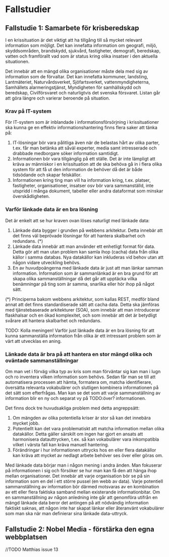 # Fallstudier

## Fallstudie 1: Samarbete för krisberedskap

I en krissituation är det viktigt att ha tillgång till så mycket relevant information som möjligt. Det kan innefatta information om geografi, miljö, skyddsområden, brandskydd, sjukvård, fastigheter, demografi, beredskap, vatten och framförallt vad som är status kring olika insatser i den aktuella situationen. 

Det innebär att en mängd olika organisationer måste dela med sig av information som de förvaltar. Det kan innefatta kommuner, landsting, Lantmäteriet, Naturvårdsverket, Sjöfartsverket, vattenmyndigheterna, Samhällets alarmeringstjänst, Myndigheten för samhällskydd och beredskap, Civilförsvaret och naturligtvis det svenska försvaret. Listan går att göra längre och varierar beroende på situation.

### Krav på IT-system
För IT-system som är inblandade i informationsförsörjning i krissituationer ska kunna ge en effektiv informationshantering finns flera saker att tänka på:

1. IT-lösningar bör vara pålitliga även när de belastas hårt av olika parter, t.ex. får man betänka att såväl experter, media samt intresserade och drabbade medborgare söker information samtidigt. 
2. Informationen bör vara tillgänglig på ett ställe. Det är inte lämpligt att kräva av människor i en krissituation att de ska behöva gå in i flera olika system för att få ut den information de behöver då det är både tidsödande och skapar felskällor.
3. Informationen kring ting man vill ha information kring, t.ex. platser, fastigheter, organisationer, insatser osv bör vara sammanställd, inte utspridd i många dokument, tabeller eller andra dataformat som minskar överskådligheten.

### Varför länkade data är en bra lösning

Det är enkelt att se hur kraven ovan löses naturligt med länkade data:

1. Länkade data bygger i grunden på webbens arkitektur. Detta innebär att det finns väl beprövade lösningar för att hantera skalbarhet och redundans. (*) 
2. Länkade data innebär att man använder ett enhetligt format för data. Detta gör att man utan problem kan samla ihop (cacha) data från olika källor i samma databas. Nya datakällor kan inkluderas vid behov utan att någon vidare utveckling behövs.
3. En av huvudpoängerna med länkade data är just att man länkar samman information. Information som är sammanlänkad är en bra grund för att skapa olika sammanställningar då det går att upptäcka vilka benämningar på ting som är samma, snarlika eller hör ihop på något sätt.

(*) Principerna bakom webbens arkitektur, som kallas REST, medför bland annat att det finns standardiserade sätt att cacha data. Detta ska jämföras med tjänstebaserade arkitekturer (SOA), som innebär att man introducerar flaskhalsar och en ökad komplexitet, och som innebär att det är betydligt svårare att hantera skalbarhet och redundans.

TODO: Kolla meningen! Varför just länkade data är en bra lösning för att kunna sammanställa information från olika är ett intressant problem som är värt att utvecklas en aning.

### Länkade data är bra på att hantera en stor mängd olika och oväntade sammanställningar

Om man vet i förväg vilka typ av kris som man förväntar sig kan man i lugn och ro inventera vilken information som behövs. Sedan får man se till att automatisera processen att hämta, formatera om, matcha identifierare, översätta relevanta vokabulärer och slutligen kombinera informationen på det sätt som efterfrågas. Man kan se det som att varje sammanställning av information blir en ny och separat vy på TODO:över? informationen.

Det finns dock tre huvudsakliga problem med detta angreppsätt:
1. Om mängden av olika potentiella kriser är stor så kan det innebära mycket jobb. 
2. Potentiellt kan det vara problematiskt att matcha information mellan olika datakällor. Detta gäller särskilt om ingen har gjort en ansats att harmonisera datauttrycken, t.ex. så kan vokabulärer vara inkompatibla vilket i värsta fall kan kräva manuell hantering. 
3. Förändringar i hur informationen uttrycks hos en eller flera datakällor kan kräva att mycket av nedlagt arbete behöver ses över eller göras om.

Med länkade data börjar man i någon mening i andra änden. Man fokuserar på informationen i sig och försöker se hur man kan få den att hänga ihop mellan organisationer. Det innebär att varje organisation bör se på sin information som en del i ett större pussel (en webb av data). Varje potentiell sammanställning av information bör därmed motsvaras av en kombination av ett eller flera faktiska samband mellan existerande informationbitar. Om en sammanställning av någon anledning inte går att genomföra utifrån en mängd länkade data beror det antingen på att nödvändig information faktiskt saknas, att någon inte har skapat länkar eller återanvänt vokabulärer som man ska när man definierar sina länkade data-uttryck.

## Fallstudie 2: Nobel Media - förstärka den egna webbplatsen


//TODO Matthias issue 13

